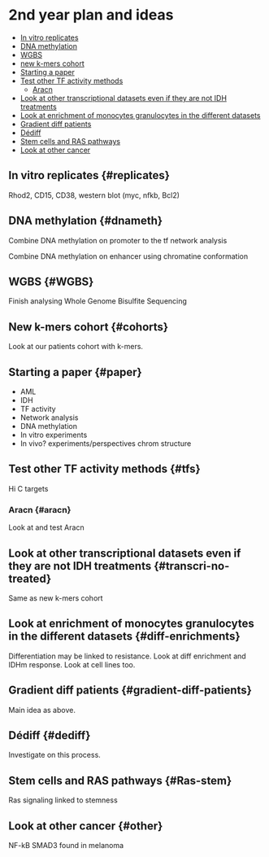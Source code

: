 # 2nd year plan and ideas

* [In vitro replicates](#replicates)
* [DNA methylation](#dnameth)
* [WGBS](#WGBS)
* [new k-mers cohort](#cohorts)
* [Starting a paper ](#paper)
* [Test other TF activity methods](#tfs)
  * [Aracn](#aracn)
* [Look at other transcriptional datasets even if they are not IDH treatments](#transcri-no-treated)
* [Look at enrichment of monocytes granulocytes in the different datasets](#diff-enrichments)
* [Gradient diff patients](#gradient-diff-patients)
* [Dédiff](#dediff)
* [Stem cells and RAS pathways](#Ras-stem)
* [Look at other cancer](#other)


## In vitro replicates {#replicates}

Rhod2, CD15, CD38, western blot (myc, nfkb, Bcl2)

## DNA methylation {#dnameth}

Combine DNA methylation on promoter to the tf network analysis

Combine DNA methylation on enhancer using chromatine conformation

## WGBS {#WGBS}

Finish analysing Whole Genome Bisulfite Sequencing

## New k-mers cohort {#cohorts}

Look at our patients cohort with k-mers.

## Starting a paper  {#paper}

* AML
* IDH
* TF activity
* Network analysis
* DNA methylation
* In vitro experiments
* In vivo? experiments/perspectives chrom structure  

## Test other TF activity methods {#tfs}

Hi C targets

### Aracn {#aracn}

Look at and test Aracn

## Look at other transcriptional datasets even if they are not IDH treatments {#transcri-no-treated}

Same as new k-mers cohort

## Look at enrichment of monocytes granulocytes in the different datasets {#diff-enrichments}

Differentiation may be linked to resistance. Look at diff enrichment and IDHm response. Look at cell lines too.

## Gradient diff patients {#gradient-diff-patients}

Main idea as above.

## Dédiff {#dediff}

Investigate on this process.

## Stem cells and RAS pathways {#Ras-stem}

Ras signaling linked to stemness

## Look at other cancer {#other}

NF-kB SMAD3 found in melanoma

